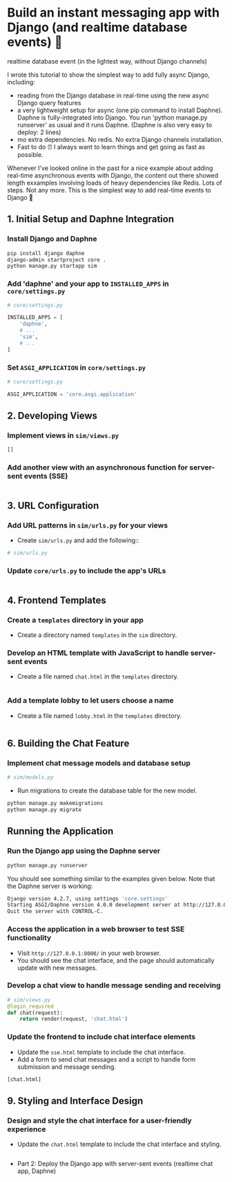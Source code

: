 # Build an instant messaging app with Django (and realtime database events) 🌮
realtime database event (in the lightest way, without Django channels) 

I wrote this tutorial to show the simplest way to add fully async Django, including: 

- reading from the Django database in real-time using the new async Django query features 
- a very lightweight setup for async (one pip command to install Daphne). Daphne is fully-integrated into Django. You run 'python manage.py runserver' as usual and it runs Daphne. (Daphne is also very easy to deploy: 2 lines)
- mo extra dependencies. No redis. No extra Django channels installation.
- Fast to do ⏰ I always want to learn things and get going as fast as possible.

Whenever I've looked online in the past for a nice example about adding real-time asynchronous events with Django, the content out there showed length exxamples involving loads of heavy dependencies like Redis. 
Lots of steps. 
Not any more. This is the simplest way to add real-time events to Django 🌮


## 1. Initial Setup and Daphne Integration

### Install Django and Daphne

```bash
pip install django daphne
django-admin startproject core .
python manage.py startapp sim
```

### Add 'daphne' and your app to `INSTALLED_APPS` in `core/settings.py`

```python
# core/settings.py

INSTALLED_APPS = [
    'daphne',
    # ...
    'sim',
    # ...
]

```

### Set `ASGI_APPLICATION` in `core/settings.py`

```python
# core/settings.py

ASGI_APPLICATION = 'core.asgi.application'

```

## 2. Developing Views

### Implement views in `sim/views.py`

```python
[]
```

### Add another view with an asynchronous function for server-sent events (SSE)

```python
```



## 3. URL Configuration

### Add URL patterns in `sim/urls.py` for your views
- Create `sim/urls.py` and add the following::

```python
# sim/urls.py


```

### Update `core/urls.py` to include the app's URLs

```python


```

## 4. Frontend Templates

### Create a `templates` directory in your app

- Create a directory named `templates` in the `sim` directory.

### Develop an HTML template with JavaScript to handle server-sent events

- Create a file named `chat.html` in the `templates` directory.
```html
```

### Add a template lobby to let users choose a name
- Create a file named `lobby.html` in the `templates` directory.
```html
```


## 6. Building the Chat Feature

### Implement chat message models and database setup

```python
# sim/models.py

```

- Run migrations to create the database table for the new model.

```bash
python manage.py makemigrations
python manage.py migrate

```



## Running the Application

### Run the Django app using the Daphne server

```bash
python manage.py runserver
```

You should see something similar to the examples given below. Note that the Daphne server is working:
```bash
Django version 4.2.7, using settings 'core.settings'
Starting ASGI/Daphne version 4.0.0 development server at http://127.0.0.1:8000/
Quit the server with CONTROL-C.
```

### Access the application in a web browser to test SSE functionality

- Visit `http://127.0.0.1:8000/` in your web browser.
- You should see the chat interface, and the page should automatically update with new messages.

### Develop a chat view to handle message sending and receiving

```python
# sim/views.py
@login_required
def chat(request):
    return render(request, 'chat.html')

```

### Update the frontend to include chat interface elements

- Update the `sse.html` template to include the chat interface.
- Add a form to send chat messages and a script to handle form submission and message sending.

```html
[chat.html]
```



## 9. Styling and Interface Design

### Design and style the chat interface for a user-friendly experience

- Update the `chat.html` template to include the chat interface and styling.

```html
```


+ Part 2: Deploy the Django app with server-sent events (realtime chat app, Daphne)